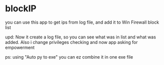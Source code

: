 # blockIP

you can use this app to get ips from log file, and add it to Win Firewall block list

upd: Now it create a log file, so you can see what was in list and what was added. Also i change privileges checking and now app asking for empowerment

ps: using "Auto py to exe" you can ez combine it in one exe file
